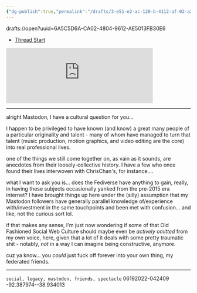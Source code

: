 ```yaml
---
{"dg-publish":true,"permalink":"/drafts/3-e51-e2-ac-120-b-4112-af-02-a2830-a2-b91-a8/","dgHomeLink":true,"dgPassFrontmatter":false}
---
```


drafts://open?uuid=6A5C5D6A-CA02-4804-9612-AE5013FB30E6

- [Thread Start](https://mastodon.social/@DavidBlue/108503389910505265)

<iframe src="https://mastodon.social/@DavidBlue/108503389910505265/embed" class="mastodon-embed" style="max-width: 100%; border: 0" width="400" allowfullscreen="allowfullscreen"></iframe><script src="https://mastodon.social/embed.js" async="async"></script>

---

alright Mastodon, I have a cultural question for you...

I happen to be privileged to have known (and know) a great many people of a particular originality and talent - many of whom have managed to turn that talent (music production, motion graphics, and video editing are the core) into real professional lives.

one of the things we still come together on, as vain as it sounds, are anecdotes from their loosely-collective history. I have a few who once found their lives interwoven with ChrisChan's, for instance....

what I want to ask you is... does the Fediverse have anything to gain, really, in having these subjects occasionally yanked from the pre-2015 era internet? I have brought things up here under the (silly) assumption that my Mastodon followers have generally parallel knowledge of/experience with/investment in the same touchpoints and been met with confusion... and like, not the curious sort lol.

if that makes any sense, I'm just now wondering if some of that Old Fashioned Social Web Culture should maybe even be *actively omitted* from my own voice, here, given that a lot of it deals with some pretty traumatic shit - notably, *not* in a way I can imagine being constructive, anymore.

cuz ya know... you *could* just fuck off forever into your own thing, my federated friends. 

---

`social, legacy, mastodon, friends, spectacle`
06192022-042409
-92.387974--38.934013